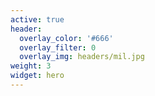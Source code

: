 ```yaml
---
active: true
header:
  overlay_color: '#666'
  overlay_filter: 0
  overlay_img: headers/mil.jpg
weight: 3
widget: hero
---
```


<p></p>
<p></p>
<p></p>
<p></p>
<p></p>
<p></p>
